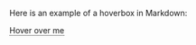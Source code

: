 Here is an example of a hoverbox in Markdown:

<span class="hoverbox">Hover over me
  <span class="hoverbox-text">This is the hover text!</span>
</span>

<style>
.hoverbox {
  position: relative;
  display: inline-block;
  cursor: pointer;
  border-bottom: 1px dotted black;
}

.hoverbox .hoverbox-text {
  visibility: hidden;
  width: 120px;
  background-color: black;
  color: #fff;
  text-align: center;
  border-radius: 5px;
  padding: 5px;
  position: absolute;
  z-index: 1;
  bottom: 125%; /* Position the tooltip above the text */
  left: 50%;
  margin-left: -60px;
  opacity: 0;
  transition: opacity 0.3s;
}

.hoverbox .hoverbox-text::after {
  content: "";
  position: absolute;
  top: 100%; /* At the bottom of the tooltip */
  left: 50%;
  margin-left: -5px;
  border-width: 5px;
  border-style: solid;
  border-color: black transparent transparent transparent;
}

.hoverbox:hover .hoverbox-text {
  visibility: visible;
  opacity: 1;
}
</style>

